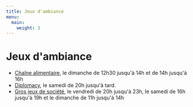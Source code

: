 ```yaml
---
title: Jeux d'ambiance
menu:
  main:
    weight: 3
---
```


# Jeux d'ambiance
  - [Chaîne alimentaire](chaine-alimentaire), le dimanche de 12h30 jusqu'à 14h et de 14h jusqu'à 16h
  - [Diplomacy](diplomacy), le samedi de 20h jusqu'à tard.
  - [Gros jeux de société](gros-jeux), le vendredi de 20h jusqu'à 23h, le samedi de 16h jusqu'à 19h et le dimanche de 11h jusqu'à 14h

